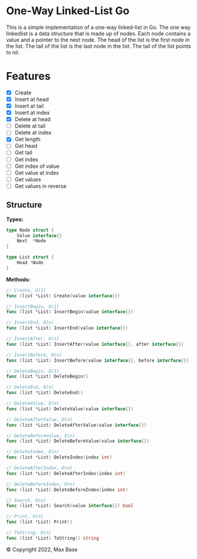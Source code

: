 # One-Way Linked-List Go

This is a simple implementation of a one-way linked-list in Go. The one way linkedlist is a data structure that is made up of nodes. Each node contains a value and a pointer to the next node. The head of the list is the first node in the list. The tail of the list is the last node in the list. The tail of the list points to nil.

# Features

- [x] Create
- [x] Insert at head
- [x] Insert at tail
- [x] Insert at index
- [x] Delete at head
- [ ] Delete at tail
- [ ] Delete at index
- [x] Get length
- [ ] Get head
- [ ] Get tail
- [ ] Get index
- [ ] Get index of value
- [ ] Get value at index
- [ ] Get values
- [ ] Get values in reverse

## Structure

**Types:**

```go
type Node struct {
	Value interface{}
	Next  *Node
}

type List struct {
	Head *Node
}
```

**Methods:**

```go
// Create, O(1)
func (list *List) Create(value interface{})

// InsertBegin, O(1)
func (list *List) InsertBegin(value interface{})

// InsertEnd, O(n)
func (list *List) InsertEnd(value interface{})

// InsertAfter, O(n)
func (list *List) InsertAfter(value interface{}, after interface{})

// InsertBefore, O(n)
func (list *List) InsertBefore(value interface{}, before interface{})

// DeleteBegin, O(1)
func (list *List) DeleteBegin()

// DeleteEnd, O(n)
func (list *List) DeleteEnd()

// DeleteValue, O(n)
func (list *List) DeleteValue(value interface{})

// DeleteAfterValue, O(n)
func (list *List) DeleteAfterValue(value interface{})

// DeleteBeforeValue, O(n)
func (list *List) DeleteBeforeValue(value interface{})

// DeleteIndex, O(n)
func (list *List) DeleteIndex(index int)

// DeleteAfterIndex, O(n)
func (list *List) DeleteAfterIndex(index int)

// DeleteBeforeIndex, O(n)
func (list *List) DeleteBeforeIndex(index int)

// Search, O(n)
func (list *List) Search(value interface{}) bool

// Print, O(n)
func (list *List) Print()

// ToString, O(n)
func (list *List) ToString() string
```

© Copyright 2022, Max Base
